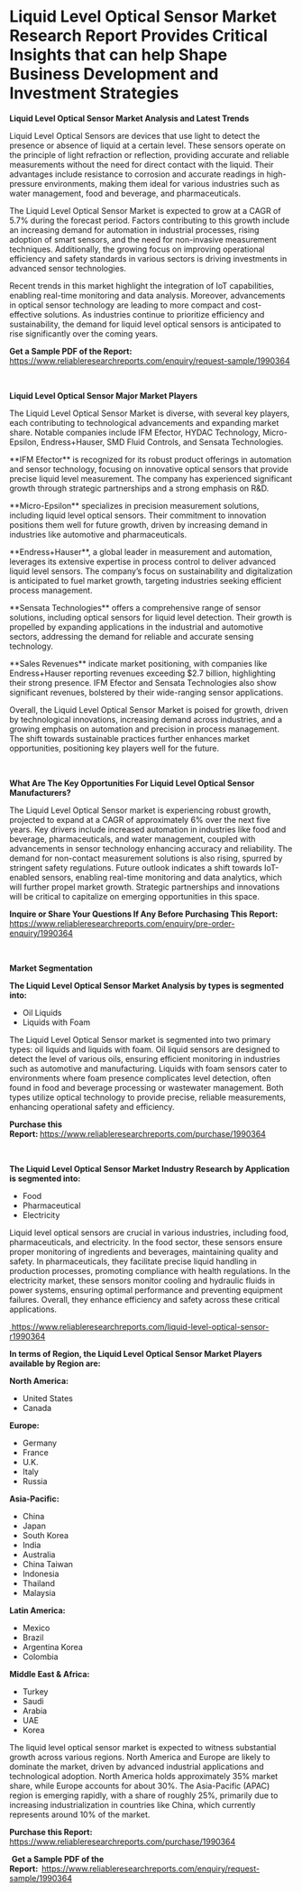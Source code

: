 <p><h1>Liquid Level Optical Sensor Market Research Report Provides Critical Insights that can help Shape Business Development and Investment Strategies</h1></p><p><strong>Liquid Level Optical Sensor Market Analysis and Latest Trends</strong></p>
<p><p>Liquid Level Optical Sensors are devices that use light to detect the presence or absence of liquid at a certain level. These sensors operate on the principle of light refraction or reflection, providing accurate and reliable measurements without the need for direct contact with the liquid. Their advantages include resistance to corrosion and accurate readings in high-pressure environments, making them ideal for various industries such as water management, food and beverage, and pharmaceuticals.</p><p>The Liquid Level Optical Sensor Market is expected to grow at a CAGR of 5.7% during the forecast period. Factors contributing to this growth include an increasing demand for automation in industrial processes, rising adoption of smart sensors, and the need for non-invasive measurement techniques. Additionally, the growing focus on improving operational efficiency and safety standards in various sectors is driving investments in advanced sensor technologies. </p><p>Recent trends in this market highlight the integration of IoT capabilities, enabling real-time monitoring and data analysis. Moreover, advancements in optical sensor technology are leading to more compact and cost-effective solutions. As industries continue to prioritize efficiency and sustainability, the demand for liquid level optical sensors is anticipated to rise significantly over the coming years.</p></p>
<p><strong>Get a Sample PDF of the Report:&nbsp;</strong> <a href="https://www.reliableresearchreports.com/enquiry/request-sample/1990364?utm_campaign=33&utm_medium=2&utm_source=Github&utm_content=ia&utm_term=12042025&utm_id=liquid-level-optical-sensor">https://www.reliableresearchreports.com/enquiry/request-sample/1990364</a></p>
<p>&nbsp;</p>
<p><strong>Liquid Level Optical Sensor Major Market Players</strong></p>
<p><p>The Liquid Level Optical Sensor Market is diverse, with several key players, each contributing to technological advancements and expanding market share. Notable companies include IFM Efector, HYDAC Technology, Micro-Epsilon, Endress+Hauser, SMD Fluid Controls, and Sensata Technologies.</p><p>**IFM Efector** is recognized for its robust product offerings in automation and sensor technology, focusing on innovative optical sensors that provide precise liquid level measurement. The company has experienced significant growth through strategic partnerships and a strong emphasis on R&D. </p><p>**Micro-Epsilon** specializes in precision measurement solutions, including liquid level optical sensors. Their commitment to innovation positions them well for future growth, driven by increasing demand in industries like automotive and pharmaceuticals.</p><p>**Endress+Hauser**, a global leader in measurement and automation, leverages its extensive expertise in process control to deliver advanced liquid level sensors. The company’s focus on sustainability and digitalization is anticipated to fuel market growth, targeting industries seeking efficient process management.</p><p>**Sensata Technologies** offers a comprehensive range of sensor solutions, including optical sensors for liquid level detection. Their growth is propelled by expanding applications in the industrial and automotive sectors, addressing the demand for reliable and accurate sensing technology.</p><p>**Sales Revenues** indicate market positioning, with companies like Endress+Hauser reporting revenues exceeding $2.7 billion, highlighting their strong presence. IFM Efector and Sensata Technologies also show significant revenues, bolstered by their wide-ranging sensor applications.</p><p>Overall, the Liquid Level Optical Sensor Market is poised for growth, driven by technological innovations, increasing demand across industries, and a growing emphasis on automation and precision in process management. The shift towards sustainable practices further enhances market opportunities, positioning key players well for the future.</p></p>
<p>&nbsp;</p>
<p><strong>What Are The Key Opportunities For Liquid Level Optical Sensor Manufacturers?</strong></p>
<p><p>The Liquid Level Optical Sensor market is experiencing robust growth, projected to expand at a CAGR of approximately 6% over the next five years. Key drivers include increased automation in industries like food and beverage, pharmaceuticals, and water management, coupled with advancements in sensor technology enhancing accuracy and reliability. The demand for non-contact measurement solutions is also rising, spurred by stringent safety regulations. Future outlook indicates a shift towards IoT-enabled sensors, enabling real-time monitoring and data analytics, which will further propel market growth. Strategic partnerships and innovations will be critical to capitalize on emerging opportunities in this space.</p></p>
<p><strong>Inquire or Share Your Questions If Any Before Purchasing This Report:</strong> <a href="https://www.reliableresearchreports.com/enquiry/pre-order-enquiry/1990364?utm_campaign=33&utm_medium=2&utm_source=Github&utm_content=ia&utm_term=12042025&utm_id=liquid-level-optical-sensor">https://www.reliableresearchreports.com/enquiry/pre-order-enquiry/1990364</a></p>
<p>&nbsp;</p>
<p><strong>Market Segmentation</strong></p>
<p><strong>The Liquid Level Optical Sensor Market Analysis by types is segmented into:</strong></p>
<p><ul><li>Oil Liquids</li><li>Liquids with Foam</li></ul></p>
<p><p>The Liquid Level Optical Sensor market is segmented into two primary types: oil liquids and liquids with foam. Oil liquid sensors are designed to detect the level of various oils, ensuring efficient monitoring in industries such as automotive and manufacturing. Liquids with foam sensors cater to environments where foam presence complicates level detection, often found in food and beverage processing or wastewater management. Both types utilize optical technology to provide precise, reliable measurements, enhancing operational safety and efficiency.</p></p>
<p><strong>Purchase this Report:&nbsp;</strong><a href="https://www.reliableresearchreports.com/purchase/1990364?utm_campaign=33&utm_medium=2&utm_source=Github&utm_content=ia&utm_term=12042025&utm_id=liquid-level-optical-sensor">https://www.reliableresearchreports.com/purchase/1990364</a></p>
<p>&nbsp;</p>
<p><strong>The Liquid Level Optical Sensor Market Industry Research by Application is segmented into:</strong></p>
<p><ul><li>Food</li><li>Pharmaceutical</li><li>Electricity</li></ul></p>
<p><p>Liquid level optical sensors are crucial in various industries, including food, pharmaceuticals, and electricity. In the food sector, these sensors ensure proper monitoring of ingredients and beverages, maintaining quality and safety. In pharmaceuticals, they facilitate precise liquid handling in production processes, promoting compliance with health regulations. In the electricity market, these sensors monitor cooling and hydraulic fluids in power systems, ensuring optimal performance and preventing equipment failures. Overall, they enhance efficiency and safety across these critical applications.</p></p>
<p><a href="https://www.reliableresearchreports.com/liquid-level-optical-sensor-r1990364?utm_campaign=33&utm_medium=2&utm_source=Github&utm_content=ia&utm_term=12042025&utm_id=liquid-level-optical-sensor">&nbsp;https://www.reliableresearchreports.com/liquid-level-optical-sensor-r1990364</a></p>
<p><strong>In terms of Region, the Liquid Level Optical Sensor Market Players available by Region are:</strong></p>
<p>
    <p> <strong> North America: </strong>
        <ul>
            <li>United States</li>
            <li>Canada</li>
        </ul>
        </p> 
    <p> <strong> Europe: </strong>
        <ul>
            <li>Germany</li>
            <li>France</li>
            <li>U.K.</li>
            <li>Italy</li>
            <li>Russia</li>
        </ul>
        </p> 
    <p> <strong> Asia-Pacific: </strong>
        <ul>
            <li>China</li>
            <li>Japan</li>
            <li>South Korea</li>
            <li>India</li>
            <li>Australia</li>
            <li>China Taiwan</li>
            <li>Indonesia</li>
            <li>Thailand</li>
            <li>Malaysia</li>
        </ul>
        </p> 
    <p> <strong> Latin America: </strong>
        <ul>
            <li>Mexico</li>
            <li>Brazil</li>
            <li>Argentina Korea</li>
            <li>Colombia</li>
        </ul>
        </p> 
    <p> <strong> Middle East & Africa: </strong>
        <ul>
            <li>Turkey</li>
            <li>Saudi</li>
            <li>Arabia</li>
            <li>UAE</li>
            <li>Korea</li>
        </ul>
    </p>
    </p>
<p><p>The liquid level optical sensor market is expected to witness substantial growth across various regions. North America and Europe are likely to dominate the market, driven by advanced industrial applications and technological adoption. North America holds approximately 35% market share, while Europe accounts for about 30%. The Asia-Pacific (APAC) region is emerging rapidly, with a share of roughly 25%, primarily due to increasing industrialization in countries like China, which currently represents around 10% of the market.</p></p>
<p><strong>Purchase this Report: </strong><a href="https://www.reliableresearchreports.com/purchase/1990364?utm_campaign=33&utm_medium=2&utm_source=Github&utm_content=ia&utm_term=12042025&utm_id=liquid-level-optical-sensor">https://www.reliableresearchreports.com/purchase/1990364</a></p>
<p>&nbsp;<strong>Get a Sample PDF of the Report:&nbsp;&nbsp;</strong><a href="https://www.reliableresearchreports.com/enquiry/request-sample/1990364?utm_campaign=33&utm_medium=2&utm_source=Github&utm_content=ia&utm_term=12042025&utm_id=liquid-level-optical-sensor">https://www.reliableresearchreports.com/enquiry/request-sample/1990364</a></p>
<p><strong></strong></p>
<p><p></p><p></p><p></p></p>